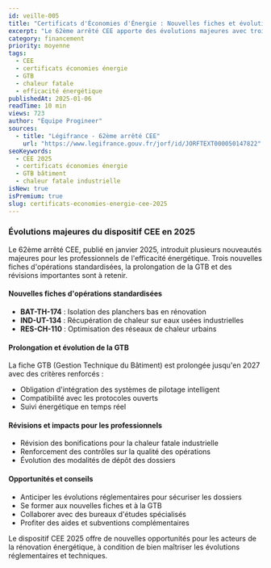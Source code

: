 ```yaml
---
id: veille-005
title: "Certificats d'Économies d'Énergie : Nouvelles fiches et évolutions 2025"
excerpt: "Le 62ème arrêté CEE apporte des évolutions majeures avec trois nouvelles fiches, la prolongation de la GTB et des révisions importantes. Découvrez les opportunités pour vos projets d'efficacité énergétique."
category: financement
priority: moyenne
tags:
  - CEE
  - certificats économies énergie
  - GTB
  - chaleur fatale
  - efficacité énergétique
publishedAt: 2025-01-06
readTime: 10 min
views: 723
author: "Équipe Progineer"
sources:
  - title: "Légifrance - 62ème arrêté CEE"
    url: "https://www.legifrance.gouv.fr/jorf/id/JORFTEXT000050147822"
seoKeywords:
  - CEE 2025
  - certificats économies énergie
  - GTB bâtiment
  - chaleur fatale industrielle
isNew: true
isPremium: true
slug: certificats-economies-energie-cee-2025
---
```

<h3>Évolutions majeures du dispositif CEE en 2025</h3>
<p>Le 62ème arrêté CEE, publié en janvier 2025, introduit plusieurs nouveautés majeures pour les professionnels de l'efficacité énergétique. Trois nouvelles fiches d'opérations standardisées, la prolongation de la GTB et des révisions importantes sont à retenir.</p>

<h4>Nouvelles fiches d'opérations standardisées</h4>
<ul>
  <li><strong>BAT-TH-174</strong> : Isolation des planchers bas en rénovation</li>
  <li><strong>IND-UT-134</strong> : Récupération de chaleur sur eaux usées industrielles</li>
  <li><strong>RES-CH-110</strong> : Optimisation des réseaux de chaleur urbains</li>
</ul>

<h4>Prolongation et évolution de la GTB</h4>
<p>La fiche GTB (Gestion Technique du Bâtiment) est prolongée jusqu'en 2027 avec des critères renforcés :</p>
<ul>
  <li>Obligation d'intégration des systèmes de pilotage intelligent</li>
  <li>Compatibilité avec les protocoles ouverts</li>
  <li>Suivi énergétique en temps réel</li>
</ul>

<h4>Révisions et impacts pour les professionnels</h4>
<ul>
  <li>Révision des bonifications pour la chaleur fatale industrielle</li>
  <li>Renforcement des contrôles sur la qualité des opérations</li>
  <li>Évolution des modalités de dépôt des dossiers</li>
</ul>

<h4>Opportunités et conseils</h4>
<ul>
  <li>Anticiper les évolutions réglementaires pour sécuriser les dossiers</li>
  <li>Se former aux nouvelles fiches et à la GTB</li>
  <li>Collaborer avec des bureaux d'études spécialisés</li>
  <li>Profiter des aides et subventions complémentaires</li>
</ul>

<p>Le dispositif CEE 2025 offre de nouvelles opportunités pour les acteurs de la rénovation énergétique, à condition de bien maîtriser les évolutions réglementaires et techniques.</p>

<!-- Le contenu HTML détaillé de l'article veille-005 doit être inséré ici, extrait de veilleData.ts --> 